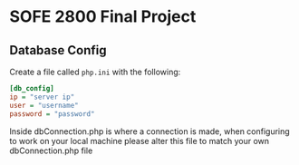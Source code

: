 # SOFE 2800 Final Project

## Database Config

Create a file called `php.ini` with the following:

```ini
[db_config]
ip = "server ip"
user = "username"
password = "password"

```

Inside dbConnection.php is where a connection is made, 
when configuring to work on your local machine please alter this file to match your own dbConnection.php file